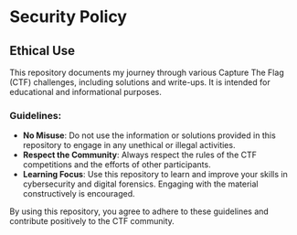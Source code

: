 # Security Policy

## Ethical Use

This repository documents my journey through various Capture The Flag (CTF) challenges, including solutions and write-ups. It is intended for educational and informational purposes. 

### Guidelines:

- **No Misuse**: Do not use the information or solutions provided in this repository to engage in any unethical or illegal activities.
- **Respect the Community**: Always respect the rules of the CTF competitions and the efforts of other participants.
- **Learning Focus**: Use this repository to learn and improve your skills in cybersecurity and digital forensics. Engaging with the material constructively is encouraged.

By using this repository, you agree to adhere to these guidelines and contribute positively to the CTF community.
